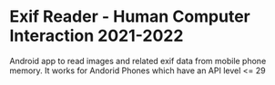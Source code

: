 # Exif Reader - Human Computer Interaction 2021-2022
Android app to read images and related exif data from mobile phone memory. It works for Andorid Phones which have an API level &lt;= 29

